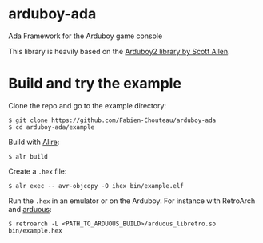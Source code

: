 # arduboy-ada
Ada Framework for the Arduboy game console

This library is heavily based on the [Arduboy2 library by Scott
Allen](https://github.com/MLXXXp/Arduboy2).

# Build and try the example

Clone the repo and go to the example directory:
```console
$ git clone https://github.com/Fabien-Chouteau/arduboy-ada
$ cd arduboy-ada/example
```

Build with [Alire](https://alire.ada.dev):
```console
$ alr build
```

Create a `.hex` file:
```console
$ alr exec -- avr-objcopy -O ihex bin/example.elf
```

Run the `.hex` in an emulator or on the Arduboy.
For instance with RetroArch and [arduous](https://github.com/libretro/arduous):
```console
$ retroarch -L <PATH_TO_ARDUOUS_BUILD>/arduous_libretro.so bin/example.hex
```
